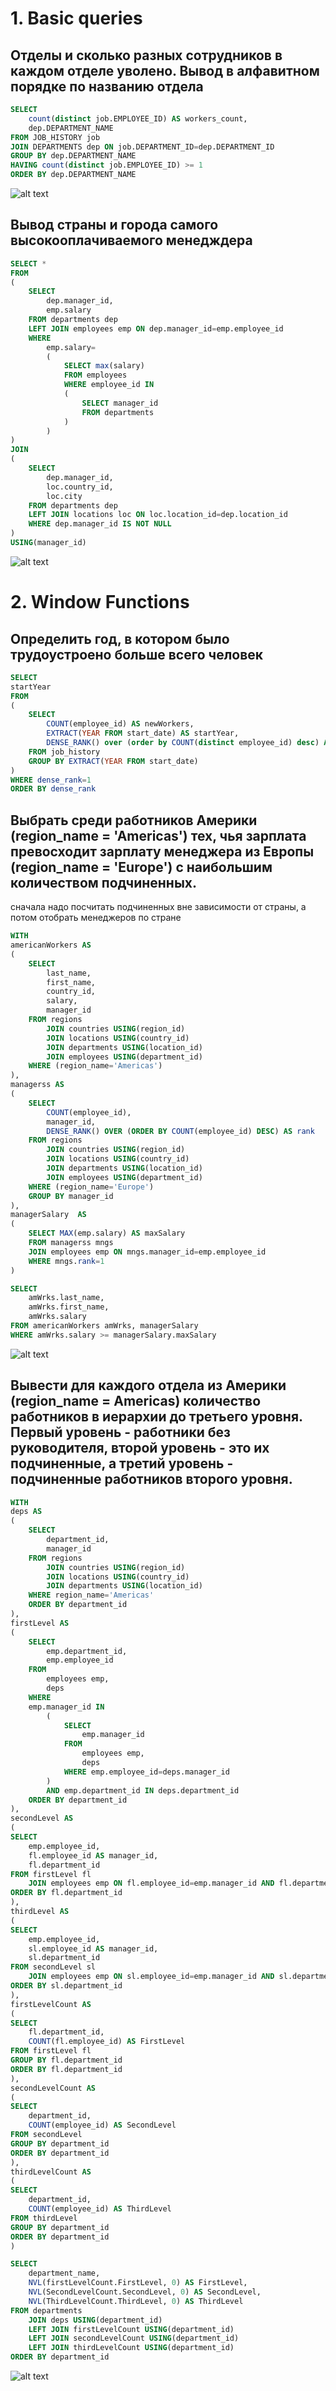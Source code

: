 # 1. Basic queries
## Отделы и сколько разных сотрудников в каждом отделе уволено. Вывод в алфавитном порядке по названию отделa
```sql
SELECT 
    count(distinct job.EMPLOYEE_ID) AS workers_count, 
    dep.DEPARTMENT_NAME
FROM JOB_HISTORY job
JOIN DEPARTMENTS dep ON job.DEPARTMENT_ID=dep.DEPARTMENT_ID
GROUP BY dep.DEPARTMENT_NAME
HAVING count(distinct job.EMPLOYEE_ID) >= 1
ORDER BY dep.DEPARTMENT_NAME
```
![alt text](resources/depsReduction.png)

## Вывод страны и города самого высокооплачиваемого менедждера

```sql
SELECT *
FROM
(
    SELECT 
        dep.manager_id, 
        emp.salary
    FROM departments dep
    LEFT JOIN employees emp ON dep.manager_id=emp.employee_id
    WHERE 
        emp.salary=
        (
            SELECT max(salary)
            FROM employees
            WHERE employee_id IN 
            (
                SELECT manager_id
                FROM departments
            )
        )
)
JOIN 
(
    SELECT 
        dep.manager_id, 
        loc.country_id, 
        loc.city
    FROM departments dep
    LEFT JOIN locations loc ON loc.location_id=dep.location_id
    WHERE dep.manager_id IS NOT NULL
)
USING(manager_id)
```
![alt text](resources/richManagerLocation.png)

# 2. Window Functions
## Определить год, в котором было трудоустроено больше всего человек

```sql
SELECT
startYear
FROM
(
    SELECT
        COUNT(employee_id) AS newWorkers,
        EXTRACT(YEAR FROM start_date) AS startYear,
        DENSE_RANK() over (order by COUNT(distinct employee_id) desc) AS dense_rank
    FROM job_history
    GROUP BY EXTRACT(YEAR FROM start_date)
)
WHERE dense_rank=1
ORDER BY dense_rank
```

## Выбрать среди работников Америки (region_name = 'Americas') тех, чья зарплата превосходит зарплату менеджера из Европы (region_name = 'Europe') с наибольшим количеством подчиненных.

сначала надо посчитать подчиненных вне зависимости от страны, а потом отобрать менеджеров по стране

```sql
WITH 
americanWorkers AS
(
    SELECT 
        last_name, 
        first_name, 
        country_id, 
        salary, 
        manager_id
    FROM regions
        JOIN countries USING(region_id)
        JOIN locations USING(country_id)
        JOIN departments USING(location_id)
        JOIN employees USING(department_id)
    WHERE (region_name='Americas')
),
managerss AS 
(
    SELECT 
        COUNT(employee_id), 
        manager_id,
        DENSE_RANK() OVER (ORDER BY COUNT(employee_id) DESC) AS rank
    FROM regions
        JOIN countries USING(region_id)
        JOIN locations USING(country_id)
        JOIN departments USING(location_id)
        JOIN employees USING(department_id)
    WHERE (region_name='Europe')
    GROUP BY manager_id
),
managerSalary  AS
(
    SELECT MAX(emp.salary) AS maxSalary
    FROM managerss mngs
    JOIN employees emp ON mngs.manager_id=emp.employee_id
    WHERE mngs.rank=1
)

SELECT 
    amWrks.last_name, 
    amWrks.first_name, 
    amWrks.salary
FROM americanWorkers amWrks, managerSalary
WHERE amWrks.salary >= managerSalary.maxSalary
```
![alt text](resources/workersBetterEuropeManagers.png)

## Вывести для каждого отдела из Америки (region_name = Americas) количество работников в иерархии до третьего уровня. Первый уровень - работники без руководителя, второй уровень - это их подчиненные, а третий уровень - подчиненные работников второго уровня.

```sql
WITH 
deps AS 
(
    SELECT 
        department_id, 
        manager_id
    FROM regions 
        JOIN countries USING(region_id)
        JOIN locations USING(country_id)
        JOIN departments USING(location_id)
    WHERE region_name='Americas'
    ORDER BY department_id
),
firstLevel AS 
(
    SELECT 
        emp.department_id,
        emp.employee_id
    FROM 
        employees emp, 
        deps
    WHERE 
    emp.manager_id IN 
        (
            SELECT 
                emp.manager_id 
            FROM 
                employees emp, 
                deps 
            WHERE emp.employee_id=deps.manager_id
        ) 
        AND emp.department_id IN deps.department_id
    ORDER BY department_id
),
secondLevel AS 
(
SELECT
    emp.employee_id,
    fl.employee_id AS manager_id,
    fl.department_id
FROM firstLevel fl
    JOIN employees emp ON fl.employee_id=emp.manager_id AND fl.department_id=emp.department_id
ORDER BY fl.department_id
),
thirdLevel AS 
(
SELECT
    emp.employee_id,
    sl.employee_id AS manager_id,
    sl.department_id
FROM secondLevel sl
    JOIN employees emp ON sl.employee_id=emp.manager_id AND sl.department_id=emp.department_id
ORDER BY sl.department_id
),
firstLevelCount AS 
(
SELECT 
    fl.department_id,
    COUNT(fl.employee_id) AS FirstLevel
FROM firstLevel fl
GROUP BY fl.department_id
ORDER BY fl.department_id
),
secondLevelCount AS 
(
SELECT 
    department_id,
    COUNT(employee_id) AS SecondLevel
FROM secondLevel
GROUP BY department_id
ORDER BY department_id
),
thirdLevelCount AS 
(
SELECT 
    department_id,
    COUNT(employee_id) AS ThirdLevel
FROM thirdLevel
GROUP BY department_id
ORDER BY department_id
)

SELECT 
    department_name, 
    NVL(firstLevelCount.FirstLevel, 0) AS FirstLevel,
    NVL(SecondLevelCount.SecondLevel, 0) AS SecondLevel,
    NVL(ThirdLevelCount.ThirdLevel, 0) AS ThirdLevel
FROM departments
    JOIN deps USING(department_id)
    LEFT JOIN firstLevelCount USING(department_id)
    LEFT JOIN secondLevelCount USING(department_id)
    LEFT JOIN thirdLevelCount USING(department_id)
ORDER BY department_id
```
![alt text](resources/depsWorkersByLevel.png)